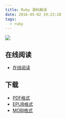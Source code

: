 ```yaml
---
title: Ruby 源码解读
date: 2016-05-02 19:23:28
tags:
  - ruby
---
```


![](https://ek8whxe.cloudimg.io/s/width/226/https://www.gitbook.com/cover/book/wizardforcel/ruby-hacking-guide.jpg)

<!--more-->

## 在线阅读 ##

+ [在线阅读](https://www.gitbook.com/book/wizardforcel/ruby-hacking-guide/details)

## 下载 ##

+ [PDF格式](https://www.gitbook.com/download/pdf/book/wizardforcel/ruby-hacking-guide)
+ [EPUB格式](https://www.gitbook.com/download/epub/book/wizardforcel/ruby-hacking-guide)
+ [MOBI格式](https://www.gitbook.com/download/mobi/book/wizardforcel/ruby-hacking-guide)
